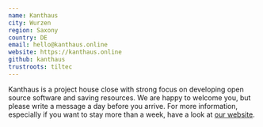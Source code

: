 ```yaml
---
name: Kanthaus
city: Wurzen
region: Saxony
country: DE
email: hello@kanthaus.online
website: https://kanthaus.online
github: kanthaus
trustroots: tiltec
---
```


Kanthaus is a project house close with strong focus on developing open source software and saving resources. We are happy to welcome you, but please write a message a day before you arrive. For more information, especially if you want to stay more than a week, have a look at [our website](https://kanthaus.online).
